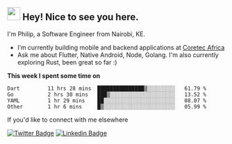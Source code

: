 <h2><img src="https://slackmojis.com/emojis/3643-cool-doge/download" width="30"/> Hey! Nice to see you here.</h2>

<p>I'm Philip, a Software Engineer from Nairobi, KE. 

- I’m currently building mobile and backend applications at [Coretec Africa](https://coretecafrica.com/)</br>
- Ask me about Flutter, Native Android, Node, Golang. I'm also currently exploring Rust, been great so far :)</p>

**This week I spent some time on**
<!--START_SECTION:waka-->

```text
Dart         11 hrs 28 mins  ███████████████▒░░░░░░░░░   61.79 %
Go           2 hrs 30 mins   ███▒░░░░░░░░░░░░░░░░░░░░░   13.52 %
YAML         1 hr 29 mins    ██░░░░░░░░░░░░░░░░░░░░░░░   08.07 %
Other        1 hr 6 mins     █▒░░░░░░░░░░░░░░░░░░░░░░░   05.99 %
```

<!--END_SECTION:waka-->

If you'd like to connect with me elsewhere

[![Twitter Badge](https://img.shields.io/badge/-Twitter-1ca0f1?style=flat-square&labelColor=1ca0f1&logo=twitter&logoColor=white&link=https://twitter.com/_diogorodrigues)](https://twitter.com/kimathiphil)  [![Linkedin Badge](https://img.shields.io/badge/-LinkedIn-blue?style=flat-square&logo=Linkedin&logoColor=white&link=https://www.linkedin.com/in/philip-kimathi-2604a9114/)](https://www.linkedin.com/in/philip-kimathi-2604a9114/)
